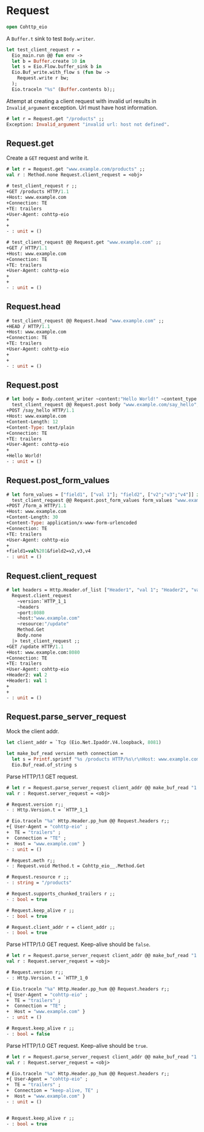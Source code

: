 # Request

```ocaml
open Cohttp_eio
```

A `Buffer.t` sink to test `Body.writer`.

```ocaml
let test_client_request r =
  Eio_main.run @@ fun env ->
  let b = Buffer.create 10 in
  let s = Eio.Flow.buffer_sink b in
  Eio.Buf_write.with_flow s (fun bw ->
    Request.write r bw;
  );
  Eio.traceln "%s" (Buffer.contents b);;
```

Attempt at creating a client request with invalid url results in `Invalid_argument` exception. Url must have host information. 

```ocaml
# let r = Request.get "/products" ;;
Exception: Invalid_argument "invalid url: host not defined".
```

## Request.get

Create a `GET` request and write it.

```ocaml
# let r = Request.get "www.example.com/products" ;;
val r : Method.none Request.client_request = <obj>

# test_client_request r ;;
+GET /products HTTP/1.1
+Host: www.example.com
+Connection: TE
+TE: trailers
+User-Agent: cohttp-eio
+
+
- : unit = ()

# test_client_request @@ Request.get "www.example.com" ;;
+GET / HTTP/1.1
+Host: www.example.com
+Connection: TE
+TE: trailers
+User-Agent: cohttp-eio
+
+
- : unit = ()
```

## Request.head

```ocaml
# test_client_request @@ Request.head "www.example.com" ;;
+HEAD / HTTP/1.1
+Host: www.example.com
+Connection: TE
+TE: trailers
+User-Agent: cohttp-eio
+
+
- : unit = ()
```

## Request.post

```ocaml
# let body = Body.content_writer ~content:"Hello World!" ~content_type:"text/plain" in
  test_client_request @@ Request.post body "www.example.com/say_hello";;
+POST /say_hello HTTP/1.1
+Host: www.example.com
+Content-Length: 12
+Content-Type: text/plain
+Connection: TE
+TE: trailers
+User-Agent: cohttp-eio
+
+Hello World!
- : unit = ()
```

## Request.post_form_values


```ocaml
# let form_values = ["field1", ["val 1"]; "field2", ["v2";"v3";"v4"]] in
  test_client_request @@ Request.post_form_values form_values "www.example.com/form_a" ;;
+POST /form_a HTTP/1.1
+Host: www.example.com
+Content-Length: 30
+Content-Type: application/x-www-form-urlencoded
+Connection: TE
+TE: trailers
+User-Agent: cohttp-eio
+
+field1=val%201&field2=v2,v3,v4
- : unit = ()
```

## Request.client_request

```ocaml
# let headers = Http.Header.of_list ["Header1", "val 1"; "Header2", "val 2"] in
  Request.client_request 
    ~version:`HTTP_1_1 
    ~headers 
    ~port:8080 
    ~host:"www.example.com" 
    ~resource:"/update" 
    Method.Get 
    Body.none
  |> test_client_request ;;
+GET /update HTTP/1.1
+Host: www.example.com:8080
+Connection: TE
+TE: trailers
+User-Agent: cohttp-eio
+Header2: val 2
+Header1: val 1
+
+
- : unit = ()
```

## Request.parse_server_request

Mock the client addr.

```ocaml
let client_addr = `Tcp (Eio.Net.Ipaddr.V4.loopback, 8081)

let make_buf_read version meth connection = 
  let s = Printf.sprintf "%s /products HTTP/%s\r\nHost: www.example.com\r\nConnection: %s\r\nTE: trailers\r\nUser-Agent: cohttp-eio\r\n\r\n" meth version connection in
  Eio.Buf_read.of_string s
```

Parse HTTP/1.1 GET request.

```ocaml
# let r = Request.parse_server_request client_addr @@ make_buf_read "1.1" "get" "TE";;
val r : Request.server_request = <obj>

# Request.version r;;
- : Http.Version.t = `HTTP_1_1

# Eio.traceln "%a" Http.Header.pp_hum @@ Request.headers r;;
+{ User-Agent = "cohttp-eio" ;
+  TE = "trailers" ;
+  Connection = "TE" ;
+  Host = "www.example.com" }
- : unit = ()

# Request.meth r;;
- : Request.void Method.t = Cohttp_eio__.Method.Get

# Request.resource r ;;
- : string = "/products"

# Request.supports_chunked_trailers r ;;
- : bool = true

# Request.keep_alive r ;;
- : bool = true

# Request.client_addr r = client_addr ;;
- : bool = true
```

Parse HTTP/1.0 GET request. Keep-alive should be `false`.

```ocaml
# let r = Request.parse_server_request client_addr @@ make_buf_read "1.0" "get" "TE" ;;
val r : Request.server_request = <obj>

# Request.version r;;
- : Http.Version.t = `HTTP_1_0

# Eio.traceln "%a" Http.Header.pp_hum @@ Request.headers r;;
+{ User-Agent = "cohttp-eio" ;
+  TE = "trailers" ;
+  Connection = "TE" ;
+  Host = "www.example.com" }
- : unit = ()

# Request.keep_alive r ;;
- : bool = false
```

Parse HTTP/1.0 GET request. Keep-alive should be `true`.

```ocaml
# let r = Request.parse_server_request client_addr @@ make_buf_read "1.0" "get" "keep-alive, TE" ;;
val r : Request.server_request = <obj>

# Eio.traceln "%a" Http.Header.pp_hum @@ Request.headers r;;
+{ User-Agent = "cohttp-eio" ;
+  TE = "trailers" ;
+  Connection = "keep-alive, TE" ;
+  Host = "www.example.com" }
- : unit = ()


# Request.keep_alive r ;;
- : bool = true
```
